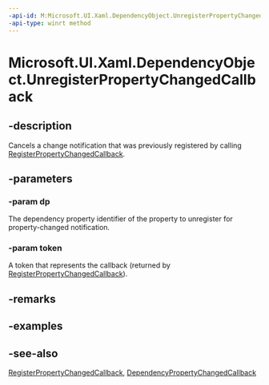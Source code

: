 ```yaml
---
-api-id: M:Microsoft.UI.Xaml.DependencyObject.UnregisterPropertyChangedCallback(Microsoft.UI.Xaml.DependencyProperty,System.Int64)
-api-type: winrt method
---
```


<!-- Method syntax
public void UnregisterPropertyChangedCallback(Microsoft.UI.Xaml.DependencyProperty dp, System.Int64 token)
-->

# Microsoft.UI.Xaml.DependencyObject.UnregisterPropertyChangedCallback

## -description

Cancels a change notification that was previously registered by calling [RegisterPropertyChangedCallback](dependencyobject_registerpropertychangedcallback_2003721961.md).

## -parameters

### -param dp

The dependency property identifier of the property to unregister for property-changed notification.

### -param token

A token that represents the callback (returned by [RegisterPropertyChangedCallback](dependencyobject_registerpropertychangedcallback_2003721961.md)).

## -remarks

## -examples

## -see-also

[RegisterPropertyChangedCallback](dependencyobject_registerpropertychangedcallback_2003721961.md), [DependencyPropertyChangedCallback](dependencypropertychangedcallback.md)

